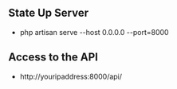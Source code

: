 ## State Up Server

- php artisan serve --host 0.0.0.0 --port=8000

## Access to the API

- http://youripaddress:8000/api/


